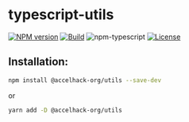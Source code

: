 # typescript-utils
[![NPM version][npm-image]][npm-url]
[![Build][github-build]][github-build-url]
![npm-typescript]
[![License][github-license]][github-license-url]

## Installation:

```bash
npm install @accelhack-org/utils --save-dev
```

or

```bash
yarn add -D @accelhack-org/utils
```

[npm-url]: https://www.npmjs.com/package/@accelhack-org/utils
[npm-image]: https://img.shields.io/npm/v/@accelhack-org/utils
[github-license]: https://img.shields.io/github/license/Accel-Hack/typescript-utils
[github-license-url]: https://github.com/Accel-Hack/typescript-utils/blob/master/LICENSE
[github-build]: https://github.com/Accel-Hack/typescript-utils/actions/workflows/publish.yml/badge.svg
[github-build-url]: https://github.com/Accel-Hack/typescript-utils/actions/workflows/publish.yml
[npm-typescript]: https://img.shields.io/npm/types/typescript-utils
